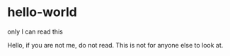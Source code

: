 # hello-world
only I can read this

Hello, if you are not me, do not read. 
This is not for anyone else to look at. 
